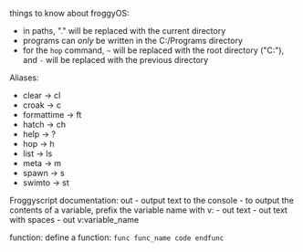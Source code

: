 things to know about froggyOS:
 * in paths, "." will be replaced with the current directory
 * programs can *only* be written in the C:/Programs directory
 * for the `hop` command, `~` will be replaced with the root directory ("C:"), and `-` will be replaced with the previous directory

Aliases:
 * clear -> cl
 * croak -> c
 * formattime -> ft
 * hatch -> ch
 * help -> ?
 * hop -> h
 * list -> ls
 * meta -> m
 * spawn -> s
 * swimto -> st

Froggyscript documentation:
out - output text to the console
     - to output the contents of a variable, prefix the variable name with v:
         - out text
         - out text with spaces
         - out v:variable_name

function:
    define a function:
    ```
    func func_name
        code
    endfunc
    ```